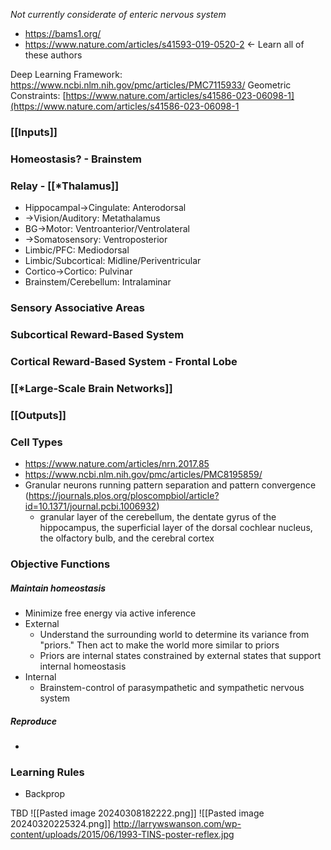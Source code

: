 *Not currently considerate of enteric nervous system*
- https://bams1.org/
- https://www.nature.com/articles/s41593-019-0520-2 <- Learn all of these authors

Deep Learning Framework: https://www.ncbi.nlm.nih.gov/pmc/articles/PMC7115933/
Geometric Constraints: [https://www.nature.com/articles/s41586-023-06098-1](https://www.nature.com/articles/s41586-023-06098-1 
### [[Inputs]]

### Homeostasis? - Brainstem

### Relay - [[*Thalamus]]
- Hippocampal->Cingulate: Anterodorsal
- ->Vision/Auditory: Metathalamus
- BG->Motor: Ventroanterior/Ventrolateral
- ->Somatosensory: Ventroposterior
- Limbic/PFC: Mediodorsal
- Limbic/Subcortical: Midline/Periventricular
- Cortico->Cortico: Pulvinar
- Brainstem/Cerebellum: Intralaminar

### Sensory Associative Areas

### Subcortical Reward-Based System

### Cortical Reward-Based System - Frontal Lobe

### [[*Large-Scale Brain Networks]]

### [[Outputs]]






### Cell Types
- https://www.nature.com/articles/nrn.2017.85
- https://www.ncbi.nlm.nih.gov/pmc/articles/PMC8195859/ 
- Granular neurons running pattern separation and pattern convergence (https://journals.plos.org/ploscompbiol/article?id=10.1371/journal.pcbi.1006932)
	- granular layer of the cerebellum, the dentate gyrus of the hippocampus, the superficial layer of the dorsal cochlear nucleus, the olfactory bulb, and the cerebral cortex


### Objective Functions
##### Maintain homeostasis
- Minimize free energy via active inference
- External
	- Understand the surrounding world to determine its variance from "priors." Then act to make the world more similar to priors
	- Priors are internal states constrained by external states that support internal homeostasis
- Internal
	- Brainstem-control of parasympathetic and sympathetic nervous system
##### Reproduce
- 

### Learning Rules
- Backprop


TBD
![[Pasted image 20240308182222.png]]
![[Pasted image 20240320225324.png]]
http://larrywswanson.com/wp-content/uploads/2015/06/1993-TINS-poster-reflex.jpg 